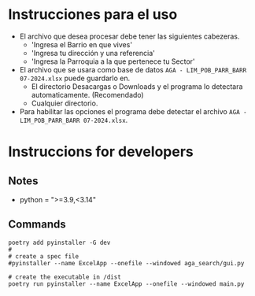 # Instrucciones para el uso

- El archivo que desea procesar debe tener las siguientes cabezeras.
    - 'Ingresa el Barrio en que vives'
    - 'Ingresa tu dirección y una referencia'
    - 'Ingresa la Parroquia a la que pertenece tu Sector'
- El archivo que se usara como base de datos `AGA - LIM_POB_PARR_BARR 07-2024.xlsx` puede guardarlo en.
    - El directorio Desacargas o Downloads y el programa lo detectara automaticamente. (Recomendado)
    -  Cualquier directorio.
- Para habilitar las opciones el programa debe detectar el archivo `AGA - LIM_POB_PARR_BARR 07-2024.xlsx`.

# Instruccions for developers

## Notes
- python = ">=3.9,<3.14"


## Commands
```
poetry add pyinstaller -G dev
#
# create a spec file
#pyinstaller --name ExcelApp --onefile --windowed aga_search/gui.py

# create the executable in /dist
poetry run pyinstaller --name ExcelApp --onefile --windowed main.py

```